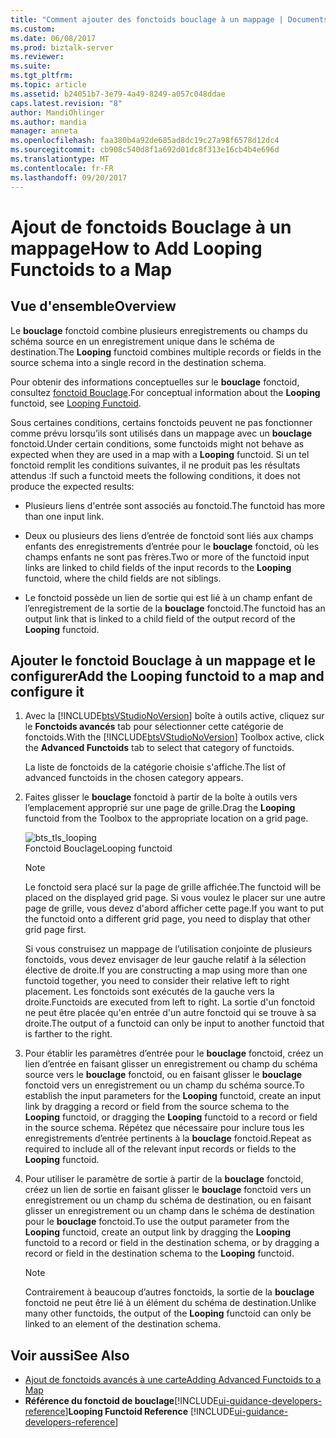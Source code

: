 ```yaml
---
title: "Comment ajouter des fonctoids bouclage à un mappage | Documents Microsoft"
ms.custom: 
ms.date: 06/08/2017
ms.prod: biztalk-server
ms.reviewer: 
ms.suite: 
ms.tgt_pltfrm: 
ms.topic: article
ms.assetid: b24051b7-3e79-4a49-8249-a057c048ddae
caps.latest.revision: "8"
author: MandiOhlinger
ms.author: mandia
manager: anneta
ms.openlocfilehash: faa380b4a92de685ad8dc19c27a98f6578d12dc4
ms.sourcegitcommit: cb908c540d8f1a692d01dc8f313e16cb4b4e696d
ms.translationtype: MT
ms.contentlocale: fr-FR
ms.lasthandoff: 09/20/2017
---
```

# <a name="how-to-add-looping-functoids-to-a-map"></a><span data-ttu-id="66247-102">Ajout de fonctoids Bouclage à un mappage</span><span class="sxs-lookup"><span data-stu-id="66247-102">How to Add Looping Functoids to a Map</span></span>

## <a name="overview"></a><span data-ttu-id="66247-103">Vue d'ensemble</span><span class="sxs-lookup"><span data-stu-id="66247-103">Overview</span></span>
<span data-ttu-id="66247-104">Le **bouclage** fonctoid combine plusieurs enregistrements ou champs du schéma source en un enregistrement unique dans le schéma de destination.</span><span class="sxs-lookup"><span data-stu-id="66247-104">The **Looping** functoid combines multiple records or fields in the source schema into a single record in the destination schema.</span></span>  
  
 <span data-ttu-id="66247-105">Pour obtenir des informations conceptuelles sur le **bouclage** fonctoid, consultez [fonctoid Bouclage](../core/looping-functoid.md).</span><span class="sxs-lookup"><span data-stu-id="66247-105">For conceptual information about the **Looping** functoid, see [Looping Functoid](../core/looping-functoid.md).</span></span>  
  
 <span data-ttu-id="66247-106">Sous certaines conditions, certains fonctoids peuvent ne pas fonctionner comme prévu lorsqu’ils sont utilisés dans un mappage avec un **bouclage** fonctoid.</span><span class="sxs-lookup"><span data-stu-id="66247-106">Under certain conditions, some functoids might not behave as expected when they are used in a map with a **Looping** functoid.</span></span> <span data-ttu-id="66247-107">Si un tel fonctoid remplit les conditions suivantes, il ne produit pas les résultats attendus :</span><span class="sxs-lookup"><span data-stu-id="66247-107">If such a functoid meets the following conditions, it does not produce the expected results:</span></span>  
  
-   <span data-ttu-id="66247-108">Plusieurs liens d'entrée sont associés au fonctoid.</span><span class="sxs-lookup"><span data-stu-id="66247-108">The functoid has more than one input link.</span></span>  
  
-   <span data-ttu-id="66247-109">Deux ou plusieurs des liens d’entrée de fonctoid sont liés aux champs enfants des enregistrements d’entrée pour le **bouclage** fonctoid, où les champs enfants ne sont pas frères.</span><span class="sxs-lookup"><span data-stu-id="66247-109">Two or more of the functoid input links are linked to child fields of the input records to the **Looping** functoid, where the child fields are not siblings.</span></span>  
  
-   <span data-ttu-id="66247-110">Le fonctoid possède un lien de sortie qui est lié à un champ enfant de l’enregistrement de la sortie de la **bouclage** fonctoid.</span><span class="sxs-lookup"><span data-stu-id="66247-110">The functoid has an output link that is linked to a child field of the output record of the **Looping** functoid.</span></span>  
  
## <a name="add-the-looping-functoid-to-a-map-and-configure-it"></a><span data-ttu-id="66247-111">Ajouter le fonctoid Bouclage à un mappage et le configurer</span><span class="sxs-lookup"><span data-stu-id="66247-111">Add the Looping functoid to a map and configure it</span></span>  
  
1.  <span data-ttu-id="66247-112">Avec la [!INCLUDE[btsVStudioNoVersion](../includes/btsvstudionoversion-md.md)] boîte à outils active, cliquez sur le **Fonctoids avancés** tab pour sélectionner cette catégorie de fonctoids.</span><span class="sxs-lookup"><span data-stu-id="66247-112">With the [!INCLUDE[btsVStudioNoVersion](../includes/btsvstudionoversion-md.md)] Toolbox active, click the **Advanced Functoids** tab to select that category of functoids.</span></span>  
  
     <span data-ttu-id="66247-113">La liste de fonctoids de la catégorie choisie s'affiche.</span><span class="sxs-lookup"><span data-stu-id="66247-113">The list of advanced functoids in the chosen category appears.</span></span>  
  
2.  <span data-ttu-id="66247-114">Faites glisser le **bouclage** fonctoid à partir de la boîte à outils vers l’emplacement approprié sur une page de grille.</span><span class="sxs-lookup"><span data-stu-id="66247-114">Drag the **Looping** functoid from the Toolbox to the appropriate location on a grid page.</span></span>  
  
     ![](../core/media/bts-tls-looping.gif "bts_tls_looping")  
<span data-ttu-id="66247-115">Fonctoid Bouclage</span><span class="sxs-lookup"><span data-stu-id="66247-115">Looping functoid</span></span>  
  
    > [!NOTE]
    >  <span data-ttu-id="66247-116">Le fonctoid sera placé sur la page de grille affichée.</span><span class="sxs-lookup"><span data-stu-id="66247-116">The functoid will be placed on the displayed grid page.</span></span> <span data-ttu-id="66247-117">Si vous voulez le placer sur une autre page de grille, vous devez d'abord afficher cette page.</span><span class="sxs-lookup"><span data-stu-id="66247-117">If you want to put the functoid onto a different grid page, you need to display that other grid page first.</span></span>  
    > 
    >  <span data-ttu-id="66247-118">Si vous construisez un mappage de l’utilisation conjointe de plusieurs fonctoids, vous devez envisager de leur gauche relatif à la sélection élective de droite.</span><span class="sxs-lookup"><span data-stu-id="66247-118">If you are constructing a map using more than one functoid together, you need to consider their relative left to right placement.</span></span> <span data-ttu-id="66247-119">Les fonctoids sont exécutés de la gauche vers la droite.</span><span class="sxs-lookup"><span data-stu-id="66247-119">Functoids are executed from left to right.</span></span> <span data-ttu-id="66247-120">La sortie d'un fonctoid ne peut être placée qu'en entrée d'un autre fonctoid qui se trouve à sa droite.</span><span class="sxs-lookup"><span data-stu-id="66247-120">The output of a functoid can only be input to another functoid that is farther to the right.</span></span>  
  
3.  <span data-ttu-id="66247-121">Pour établir les paramètres d’entrée pour le **bouclage** fonctoid, créez un lien d’entrée en faisant glisser un enregistrement ou champ du schéma source vers le **bouclage** fonctoid, ou en faisant glisser le **bouclage**  fonctoid vers un enregistrement ou un champ du schéma source.</span><span class="sxs-lookup"><span data-stu-id="66247-121">To establish the input parameters for the **Looping** functoid, create an input link by dragging a record or field from the source schema to the **Looping** functoid, or dragging the **Looping** functoid to a record or field in the source schema.</span></span> <span data-ttu-id="66247-122">Répétez que nécessaire pour inclure tous les enregistrements d’entrée pertinents à la **bouclage** fonctoid.</span><span class="sxs-lookup"><span data-stu-id="66247-122">Repeat as required to include all of the relevant input records or fields to the **Looping** functoid.</span></span>  
  
4.  <span data-ttu-id="66247-123">Pour utiliser le paramètre de sortie à partir de la **bouclage** fonctoid, créez un lien de sortie en faisant glisser le **bouclage** fonctoid vers un enregistrement ou un champ du schéma de destination, ou en faisant glisser un enregistrement ou un champ dans le schéma de destination pour le **bouclage** fonctoid.</span><span class="sxs-lookup"><span data-stu-id="66247-123">To use the output parameter from the **Looping** functoid, create an output link by dragging the **Looping** functoid to a record or field in the destination schema, or by dragging a record or field in the destination schema to the **Looping** functoid.</span></span>  
  
    > [!NOTE]
    >  <span data-ttu-id="66247-124">Contrairement à beaucoup d’autres fonctoids, la sortie de la **bouclage** fonctoid ne peut être lié à un élément du schéma de destination.</span><span class="sxs-lookup"><span data-stu-id="66247-124">Unlike many other functoids, the output of the **Looping** functoid can only be linked to an element of the destination schema.</span></span>  
  
## <a name="see-also"></a><span data-ttu-id="66247-125">Voir aussi</span><span class="sxs-lookup"><span data-stu-id="66247-125">See Also</span></span>  
-  [<span data-ttu-id="66247-126">Ajout de fonctoids avancés à une carte</span><span class="sxs-lookup"><span data-stu-id="66247-126">Adding Advanced Functoids to a Map</span></span>](../core/adding-advanced-functoids-to-a-map.md)   
-  <span data-ttu-id="66247-127">**Référence du fonctoid de bouclage**[!INCLUDE[ui-guidance-developers-reference](../includes/ui-guidance-developers-reference.md)]</span><span class="sxs-lookup"><span data-stu-id="66247-127">**Looping Functoid Reference** [!INCLUDE[ui-guidance-developers-reference](../includes/ui-guidance-developers-reference.md)]</span></span>